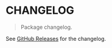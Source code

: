 # CHANGELOG

> Package changelog.

See [GitHub Releases](https://github.com/stdlib-js/array-base-copy-indexed/releases) for the changelog.